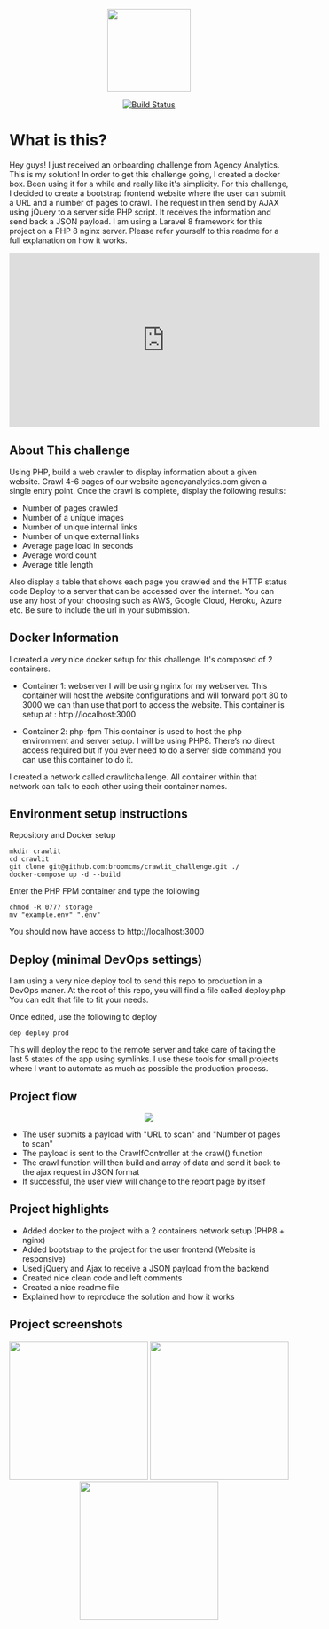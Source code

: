 <p align="center"><a href="https://agencyanalytics.com/" target="_blank"><img src="https://yt3.ggpht.com/pSA2H36bm63MQA24wuZBx_JMj0vZgKzpvjsx6WS8NSwqNT1kLamMW1XoM4BOMpz5-Faiy8pPTQ=s900-c-k-c0x00ffffff-no-rj" height="150"></a></p>

<p align="center">
<a href="https://travis-ci.org/laravel/framework"><img src="https://travis-ci.org/laravel/framework.svg" alt="Build Status"></a>
</p>

# What is this?
Hey guys! I just received an onboarding challenge from Agency Analytics. This is my solution! In order to get this challenge going, I created a docker box. Been using it for a while and really like it's simplicity. For this challenge, I decided to create a bootstrap frontend website where the user can submit a URL and a number of pages to crawl. The request in then send by AJAX using jQuery to a server side PHP script. It receives the information and send back a JSON payload. I am using a Laravel 8 framework for this project on a PHP 8 nginx server. Please refer yourself to this readme for a full explanation on how it works.

<p align="center">
<iframe width="560" height="315" src="https://www.youtube.com/embed/-O5fir17sIk" title="YouTube video player" frameborder="0" allow="accelerometer; autoplay; clipboard-write; encrypted-media; gyroscope; picture-in-picture" allowfullscreen></iframe>
</p>

## About This challenge

Using PHP, build a web crawler to display information about a given website.
Crawl 4-6 pages of our website agencyanalytics.com given a single entry point. Once
the crawl is complete, display the following results:

 - Number of pages crawled
 - Number of a unique images
 - Number of unique internal links
 - Number of unique external links
 - Average page load in seconds
 - Average word count
 - Average title length

Also display a table that shows each page you crawled and the HTTP status code
Deploy to a server that can be accessed over the internet. You can use any host of
your choosing such as AWS, Google Cloud, Heroku, Azure etc. Be sure to include the
url in your submission.

## Docker Information

I created a very nice docker setup for this challenge. It's composed of 2 containers.

 - Container 1: webserver I will be using nginx for my webserver. This container will host the website configurations and will forward port 80 to 3000 we can than use that port to access the website. This container is setup at : http://localhost:3000

 - Container 2: php-fpm This container is used to host the php environment and server setup. I will be using PHP8. There’s no direct access required but if you ever need to do a server side command you can use this container to do it.

I created a network called crawlitchallenge. All container within that network can talk to each other using their container names.

## Environment setup instructions

Repository and Docker setup

    mkdir crawlit
    cd crawlit
    git clone git@github.com:broomcms/crawlit_challenge.git ./
    docker-compose up -d --build

Enter the PHP FPM container and type the following

    chmod -R 0777 storage
    mv "example.env" ".env"

You should now have access to http://localhost:3000

## Deploy (minimal DevOps settings)

I am using a very nice deploy tool to send this repo to production in a DevOps maner.
At the root of this repo, you will find a file called deploy.php You can edit that file to fit your needs.

Once edited, use the following to deploy

    dep deploy prod
    
This will deploy the repo to the remote server and take care of taking the last 5 states of the app using symlinks. I use these tools for small projects where I want to automate as much as possible the production process.

## Project flow

<p align="center">
<img src="https://user-images.githubusercontent.com/63425041/150263488-72e551b7-e860-499b-b484-3742ca4b0a30.png">
</p>

 - The user submits a payload with "URL to scan" and "Number of pages to scan"
 - The payload is sent to the CrawIfController at the crawl() function
 - The crawl function will then build and array of data and send it back to the ajax request in JSON format
 - If successful, the user view will change to the report page by itself

 ## Project highlights

 - Added docker to the project with a 2 containers network setup (PHP8 + nginx)
 - Added bootstrap to the project for the user frontend (Website is responsive)
 - Used jQuery and Ajax to receive a JSON payload from the backend
 - Created nice clean code and left comments
 - Created a nice readme file
 - Explained how to reproduce the solution and how it works

## Project screenshots

<p align="center">
<a href="https://user-images.githubusercontent.com/63425041/150263692-69c324b0-5765-4690-97a9-d1f25db1d0f4.png" target="_blank"><img src="https://user-images.githubusercontent.com/63425041/150263692-69c324b0-5765-4690-97a9-d1f25db1d0f4.png" height="250"></a> <a href="https://user-images.githubusercontent.com/63425041/150263762-3bb1eb62-0773-40ef-b040-4eb49cd91f88.png" target="_blank"><img src="https://user-images.githubusercontent.com/63425041/150263762-3bb1eb62-0773-40ef-b040-4eb49cd91f88.png" height="250"></a> <a href="https://user-images.githubusercontent.com/63425041/150263816-0bb1d9ef-f0bd-4206-acf0-08eba8f89329.png" target="_blank"><img src="https://user-images.githubusercontent.com/63425041/150263816-0bb1d9ef-f0bd-4206-acf0-08eba8f89329.png" height="250"></a>
</p>
